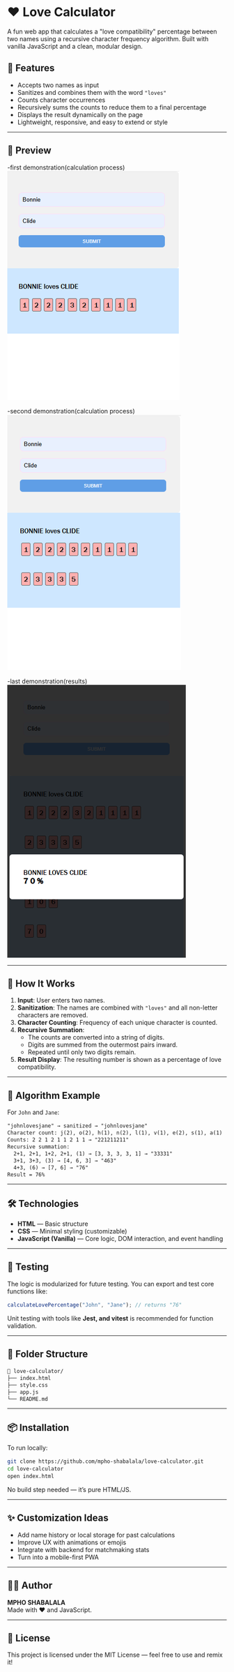 # ❤️ Love Calculator

A fun web app that calculates a "love compatibility" percentage between two names using a recursive character frequency algorithm. Built with vanilla JavaScript and a clean, modular design.

## 🌟 Features

- Accepts two names as input  
- Sanitizes and combines them with the word `"loves"`  
- Counts character occurrences  
- Recursively sums the counts to reduce them to a final percentage  
- Displays the result dynamically on the page  
- Lightweight, responsive, and easy to extend or style

---

## 📸 Preview
-first demonstration(calculation process)
![screenshot-placeholder](./resources/demo_1.png)

-second demonstration(calculation process)
![screenshot-placeholder](./resources/demo_2.png)

-last demonstration(results)
![screenshot-placeholder](./resources/demo_3.png)

---

## 🚀 How It Works

1. **Input**: User enters two names.  
2. **Sanitization**: The names are combined with `"loves"` and all non-letter characters are removed.  
3. **Character Counting**: Frequency of each unique character is counted.  
4. **Recursive Summation**:  
    - The counts are converted into a string of digits.  
    - Digits are summed from the outermost pairs inward.  
    - Repeated until only two digits remain.  
5. **Result Display**: The resulting number is shown as a percentage of love compatibility.

---

## 🧠 Algorithm Example

For `John` and `Jane`:

```
"johnlovesjane" → sanitized → "johnlovesjane"
Character count: j(2), o(2), h(1), n(2), l(1), v(1), e(2), s(1), a(1)
Counts: 2 2 1 2 1 1 2 1 1 → "221211211"
Recursive summation:
  2+1, 2+1, 1+2, 2+1, (1) → [3, 3, 3, 3, 1] → "33331"
  3+1, 3+3, (3) → [4, 6, 3] → "463"
  4+3, (6) → [7, 6] → "76"
Result = 76%
```

---

## 🛠 Technologies

- **HTML** — Basic structure  
- **CSS** — Minimal styling (customizable)  
- **JavaScript (Vanilla)** — Core logic, DOM interaction, and event handling

---

## 🧪 Testing

The logic is modularized for future testing. You can export and test core functions like:

```js
calculateLovePercentage("John", "Jane"); // returns "76"
```

Unit testing with tools like **Jest, and vitest** is recommended for function validation.

---

## 🧩 Folder Structure

```
📁 love-calculator/
├── index.html
├── style.css
├── app.js
└── README.md
```

---

## 📦 Installation

To run locally:

```bash
git clone https://github.com/mpho-shabalala/love-calculator.git
cd love-calculator
open index.html
```

No build step needed — it’s pure HTML/JS.

---

## ✨ Customization Ideas

- Add name history or local storage for past calculations  
- Improve UX with animations or emojis  
- Integrate with backend for matchmaking stats  
- Turn into a mobile-first PWA

---

## 🧑‍💻 Author

**MPHO SHABALALA**  
Made with ❤️ and JavaScript.

---

## 📄 License

This project is licensed under the MIT License — feel free to use and remix it!
